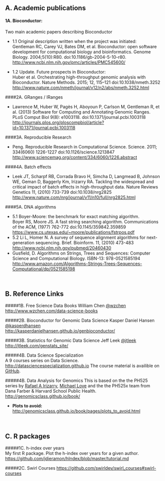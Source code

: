 ## A. Academic publications
#### 1A. Bioconductor:  
Two main academic papers describing Bioconductor 
 
 * 1.1 Original description written when the project was initiated:  
 Gentleman RC, Carey VJ, Bates DM, et al. Bioconductor: open software development for computational biology and bioinformatics.
 Genome Biology. 2004;5(10):R80. doi:10.1186/gb-2004-5-10-r80.
 http://www.ncbi.nlm.nih.gov/pmc/articles/PMC545600/
 
 * 1.2 Update. Future prospects in Bioconductor:  
 Huber et al. Orchestrating high-throughput genomic analysis with Bioconductor. 
 Nature Methods. 2015; 12, 115–121 doi:10.1038/nmeth.3252
 http://www.nature.com/nmeth/journal/v12/n2/abs/nmeth.3252.html


####2A. GRanges / IRanges
* Lawrence M, Huber W, Pagès H, Aboyoun P, Carlson M, Gentleman R, et al. (2013) Software for Computing and Annotating Genomic
Ranges. PLoS Comput Biol 9(8): e1003118. doi:10.1371/journal.pcbi.1003118
http://journals.plos.org/ploscompbiol/article?id=10.1371/journal.pcbi.1003118


####3A. Reproducible Research
* Peng. Reproducible Research in Computational Science. Science. 2011; 334(6060) 1226-1227 doi:10.1126/science.1213847
http://www.sciencemag.org/content/334/6060/1226.abstract


####4A. Batch effects  
* Leek JT, Scharpf RB, Corrada Bravo H, Simcha D, Langmead B, Johnson WE, Geman D, Baggerly Km, Irizarry RA. Tackling the widespread and critical impact of batch effects in high-throughput data. Nature Reviews Genetics 11, (2010) 733-739 doi:10.1038/nrg2825   http://www.nature.com/nrg/journal/v11/n10/full/nrg2825.html  


####5A. DNA algorithms
* 5.1 Boyer-Moore: the benchmark for exact matching algorithm.  
 Boyer RS, Moore JS. A fast string searching algorithm. Communications of the ACM, (1977) 762-772 doi:10.1145/359842.359859 https://www.cs.utexas.edu/~moore/publications/fstrpos.pdf  
* 5.2 Li L, Homer N. A survey of sequence alignment algorithms for next-generation sequencing. Brief. Bioinform. 11, (2010) 473-483 http://www.ncbi.nlm.nih.gov/pubmed/20460430  
* Gusfield, D. Algorithms on Strings, Trees and Sequences: Computer Science and Computational Biology. ISBN-13: 978-0521585194 http://www.amazon.com/Algorithms-Strings-Trees-Sequences-Computational/dp/0521585198
  
<br>  
  
## B. Reference Links
#####1B. Free Science Data Books
William Chen [@wzchen](https://twitter.com/wzchen)  
http://www.wzchen.com/data-science-books

#####2B. Bioconductor for Genomic Data Science
Kasper Daniel Hansen [@kasperdhansen](https://twitter.com/kasperdhansen)  
http://kasperdanielhansen.github.io/genbioconductor/

#####3B. Statistics for Genomic Data Science
Jeff Leek [@jtleek](https://twitter.com/jtleek)  
http://jtleek.com/genstats_site/  

#####4B. Data Science Specialization  
A 9 courses series on Data Science. 
http://datasciencespecialization.github.io
The course material is availible on [GitHub](https://github.com/DataScienceSpecialization/courses).

#####4B. Data Analysis for Genomics
This is based on the the PH525 series by [Rafael A Irizarry](https://twitter.com/rafalab), [Michael Love](https://twitter.com/mikelove) and the the PH525x team from Dana Farber & Harvard School Public Health. http://genomicsclass.github.io/book/  

* **Plots to avoid:** http://genomicsclass.github.io/book/pages/plots_to_avoid.html
  
<br>  
  

## C. R packages
#####1C. h-index over years  
My first R package. Plot the h-index over years for a given author.  
https://github.com/jdieramon/hIndex/blob/master/tutorial.md

#####2C. Swirl Courses
https://github.com/swirldev/swirl_courses#swirl-courses

